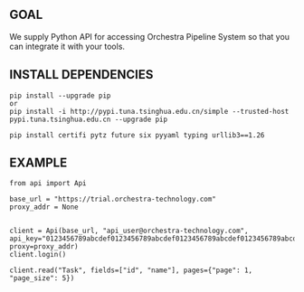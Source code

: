 ## GOAL
We supply Python API for accessing Orchestra Pipeline System so that you can integrate it with your tools.  



## INSTALL DEPENDENCIES
```
pip install --upgrade pip
or
pip install -i http://pypi.tuna.tsinghua.edu.cn/simple --trusted-host pypi.tuna.tsinghua.edu.cn --upgrade pip

pip install certifi pytz future six pyyaml typing urllib3==1.26
```


## EXAMPLE
```
from api import Api

base_url = "https://trial.orchestra-technology.com"
proxy_addr = None


client = Api(base_url, "api_user@orchestra-technology.com", api_key="0123456789abcdef0123456789abcdef0123456789abcdef0123456789abcdef", proxy=proxy_addr)
client.login()

client.read("Task", fields=["id", "name"], pages={"page": 1, "page_size": 5})
```
